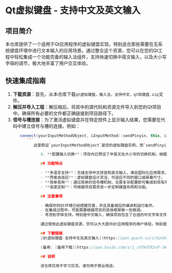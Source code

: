 # Qt虚拟键盘 - 支持中文及英文输入

## 项目简介

本仓库提供了一个适用于Qt应用程序的虚拟键盘实现，特别适合那些需要在无系统键盘环境中进行文本输入的应用场景。通过整合这个资源，您可以在您的Qt工程中轻松集成一个功能完备的输入法组件，支持快速切换中英文输入，以及大小写字母的调节，极大地丰富了用户交互体验。

## 快速集成指南

1. **下载资源**：首先，从本仓库下载`qt虚拟键盘，输入法，支持中文，qt软键盘.zip`文件。
2. **解压并导入工程**：解压缩后，将其中的源代码和资源文件导入到您的Qt项目中。确保所有必要的文件都正确链接到项目路径下。
3. **信号与槽连接**：为了激活虚拟键盘并在特定控件上显示输入结果，您需要在代码中建立信号与槽的连接。例如：
   ```cpp
      connect(yourInputMethodObject, &InputMethod::sendPinyin, this, &YourWidget::confirmString);
         ```
            这里假设`yourInputMethodObject`是您的虚拟键盘实例，而`sendPinyin`是发送拼音的信号，`confirmString`则是在接收端处理字符串的槽函数。

               4. **配置输入切换**：项目内已预设了中英文及大小写的切换机制，根据项目需求调整相关设置以达到最佳用户体验。

               ## 功能特点

               - **多语言支持**：无缝支持中文拼音和英文输入，满足国际化应用需求。
               - **界面自适应**：虚拟键盘设计灵活，可适应不同的窗口或屏幕尺寸。
               - **简单易用**：通过简单的信号槽机制，无需复杂配置即可集成到现有项目中。
               - **高度定制**：可根据项目需求进一步定制键盘布局和功能。

               ## 注意事项

               - 确保你的Qt环境已经搭建完善，并且具备相应的编译和运行条件。
               - 在集成过程中，可能需要根据项目的具体框架做一些微调。
               - 考虑到字体支持，特别是中文输入，确保项目包含了合适的中文字体文件。

               通过使用此虚拟键盘资源，您可以大大提升Qt应用程序的用户体验，特别是在那些依赖于触屏或特殊设备交互的应用场景中。立即集成，让您的应用更加便捷、智能化。

               ## 下载链接
               [Qt虚拟键盘-支持中文及英文输入](https://pan.quark.cn/s/b2e9d6372cbe) 

               (备用: [备用下载](https://pan.baidu.com/s/1_rUTKdTRJoP-JHO0aO8znQ?pwd=1234))

               ## 说明

               该仓库仅用于学习交流，请勿用于商业用途。
